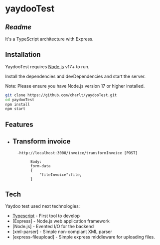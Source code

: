 
# yaydooTest

## _Readme_

It's a TypeScript architecture with Express.

## Installation

YaydooTest requires [Node.js](https://nodejs.org/) v17+ to run.

Install the dependencies and devDependencies and start the server.

Note: Please ensure you have Node.js version 17 or higher installed.

```sh
git clone https://github.com/charlt/yaydooTest.git
cd yaydooTest
npm install
npm start

```
## Features

- ## Transform invoice
        -http://localhost:3000/invoice/transformInvoice [POST]
    ```
            Body:
            form-data
            {
                "fileInvoice":file,
            }
    ```

## Tech

Yaydoo test used next technologies:

- [Typescript](https://www.typescriptlang.org/) - First tool to develop
- [Express] - Node.js web application framework 
- [Node.js] - Evented I/O for the backend
- [xml-parser] - Simple non-compiant XML parser 
- [express-fileupload] - Simple express middleware for uploading files.


